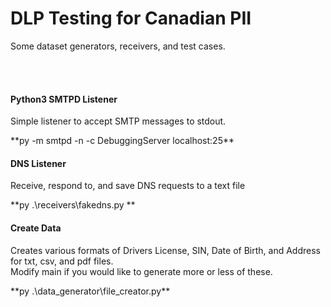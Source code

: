 # DLP Testing for Canadian PII
<p>Some dataset generators, receivers, and test cases.</p>
<br>
<br>

#### Python3 SMTPD Listener

<p>Simple listener to accept SMTP messages to stdout.</p>
**py -m smtpd -n -c DebuggingServer localhost:25**
<br>

#### DNS Listener

<p>Receive, respond to, and save DNS requests to a text file</p>
**py .\receivers\fakedns.py <optional_port_number>**
<br>

#### Create Data

<p>Creates various formats of Drivers License, SIN, Date of Birth, and Address for txt, csv, and pdf files.<br>
Modify main if you would like to generate more or less of these.</p>
**py .\data_generator\file_creator.py**
<br>